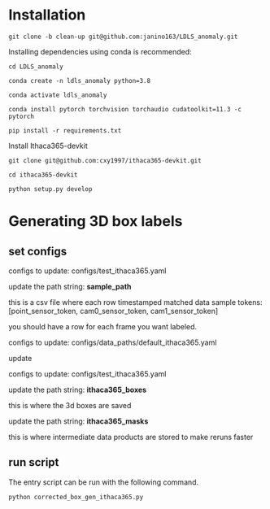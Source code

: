 # Installation

``git clone -b clean-up git@github.com:janino163/LDLS_anomaly.git``

Installing dependencies using conda is recommended:

``cd LDLS_anomaly``

``conda create -n ldls_anomaly python=3.8``

``conda activate ldls_anomaly``

``conda install pytorch torchvision torchaudio cudatoolkit=11.3 -c pytorch``

``pip install -r requirements.txt``

Install Ithaca365-devkit

``git clone git@github.com:cxy1997/ithaca365-devkit.git``

``cd ithaca365-devkit``

``python setup.py develop``

# Generating 3D box labels

## set configs

configs to update: configs/test_ithaca365.yaml

update the path string: **sample_path**

this is a csv file where each row timestamped matched data sample tokens: [point_sensor_token, cam0_sensor_token, cam1_sensor_token]

you should have a row for each frame you want labeled.

configs to update: configs/data_paths/default_ithaca365.yaml

update

configs to update: configs/test_ithaca365.yaml

update the path string: **ithaca365_boxes**

this is where the 3d boxes are saved

update the path string: **ithaca365_masks**

this is where intermediate data products are stored to make reruns faster

## run script

The entry script can be run with the following command.

``python corrected_box_gen_ithaca365.py``